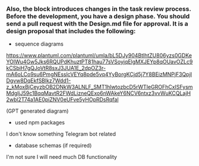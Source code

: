 ### Also, the block introduces changes in the task review process. Before the development, you have a design phase. You should send a pull request with the Design.md file for approval. It is a design proposal that includes the following:

- sequence diagrams

https://www.plantuml.com/plantuml/umla/bL5DJy904BtlhtZU806yzs0GDKeYOlWu4Gw5Jks6RQUPdKhuztPT81hau77sVSoyjqElgMXJEYp8qOUavOZLc9kCSbiH7gQJoVtR8sxJ3JUA1E_2dpOZ3r-mA6oLCo9su6PmgNEsslcVEYq8pde5vq4YyBorgKCjd5j7Y8BEizMNPjF3QpjIDgvw8DqEkfSBlkz7Wdd1-z_kMoxBjCeyzbOB2DNkW3ALNLF_SMT1hlwtozbcD5rWTIeGROFhCxISFysmMdgIjJ59c1BqqMavtR2FWdLizneQExo6nWAkeY6NCV6ntxz3vvWuKCQLajH2wbl2T74a1AE0piZNV0eUFve5yHOpRDsRqfal

(GPT generated diagram)

- used npm packages

I don't know something Telegram bot related

- database schemas (if required)

I'm not sure I will need much DB functionality
